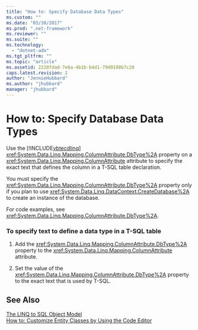 ```yaml
---
title: "How to: Specify Database Data Types"
ms.custom: ""
ms.date: "03/30/2017"
ms.prod: ".net-framework"
ms.reviewer: ""
ms.suite: ""
ms.technology: 
  - "dotnet-ado"
ms.tgt_pltfrm: ""
ms.topic: "article"
ms.assetid: 2228fdad-7e6a-4b1b-b4d1-79d0198b7c28
caps.latest.revision: 2
author: "JennieHubbard"
ms.author: "jhubbard"
manager: "jhubbard"
---
```

# How to: Specify Database Data Types
Use the [!INCLUDE[vbtecdlinq](../../../../../../includes/vbtecdlinq-md.md)] <xref:System.Data.Linq.Mapping.ColumnAttribute.DbType%2A> property on a <xref:System.Data.Linq.Mapping.ColumnAttribute> attribute to specify the exact text that defines the column in a T-SQL table declaration.  
  
 You must specify the <xref:System.Data.Linq.Mapping.ColumnAttribute.DbType%2A> property only if you plan to use <xref:System.Data.Linq.DataContext.CreateDatabase%2A> to create an instance of the database.  
  
 For code examples, see <xref:System.Data.Linq.Mapping.ColumnAttribute.DbType%2A>.  
  
### To specify text to define a data type in a T-SQL table  
  
1.  Add the <xref:System.Data.Linq.Mapping.ColumnAttribute.DbType%2A> property to the <xref:System.Data.Linq.Mapping.ColumnAttribute> attribute.  
  
2.  Set the value of the <xref:System.Data.Linq.Mapping.ColumnAttribute.DbType%2A> property to the exact text that is used by T-SQL.  
  
## See Also  
 [The LINQ to SQL Object Model](../../../../../../docs/framework/data/adonet/sql/linq/the-linq-to-sql-object-model.md)   
 [How to: Customize Entity Classes by Using the Code Editor](../../../../../../docs/framework/data/adonet/sql/linq/how-to-customize-entity-classes-by-using-the-code-editor.md)
